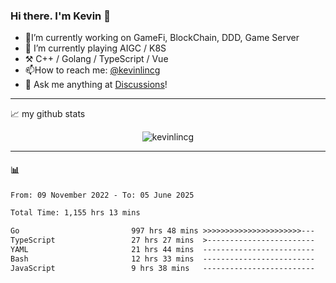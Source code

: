 ### Hi there. I'm Kevin 👋

- 🔭I’m currently working on GameFi, BlockChain, DDD, Game Server
- 🌱 I’m currently playing AIGC / K8S
-   :hammer_and_pick: C++ / Golang / TypeScript / Vue
- 📫How to reach me: [@kevinlincg](https://twitter.com/kevinlincg) 
-   :thought_balloon: Ask me anything at [Discussions](https://github.com/kevinlincg/kevinlincg/issues/new)!

---

📈 my github stats

<p align="center"> <img src="https://github-readme-stats-ouuan.vercel.app/api?username=kevinlincg&theme=dark&show_icons=true&count_private=true" alt="kevinlincg" />

---

#### :bar_chart: 

<!--START_SECTION:waka-->

```txt
From: 09 November 2022 - To: 05 June 2025

Total Time: 1,155 hrs 13 mins

Go                         997 hrs 48 mins >>>>>>>>>>>>>>>>>>>>>>---   86.37 %
TypeScript                 27 hrs 27 mins  >------------------------   02.38 %
YAML                       21 hrs 44 mins  -------------------------   01.88 %
Bash                       12 hrs 33 mins  -------------------------   01.09 %
JavaScript                 9 hrs 38 mins   -------------------------   00.84 %
```

<!--END_SECTION:waka-->
